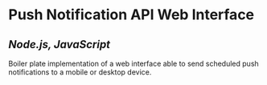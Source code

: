 # Push Notification API Web Interface
## _Node.js, JavaScript_
Boiler plate implementation of a web interface able to send scheduled push notifications to a mobile or desktop device.   
